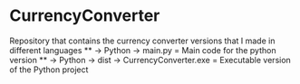 # CurrencyConverter
Repository that contains the currency converter versions that I made in different languages \**
-> Python -> main.py = Main code for the python version \**
-> Python -> dist -> CurrencyConverter.exe = Executable version of the Python project
